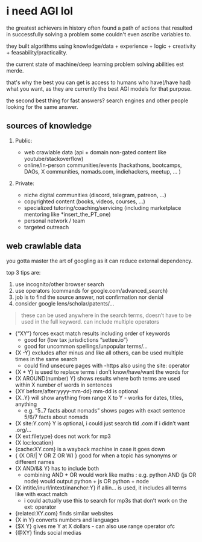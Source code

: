 # i need AGI lol

the greatest achievers in history often found a path of actions that resulted in successfully solving a problem some couldn't even ascribe variables to.

they built algorithms using knowledge/data + experience + logic + creativity + feasability/practicality.

the current state of machine/deep learning problem solving abilities est merde.

that's why the best you can get is access to humans who have(/have had) what you want, as they are currently the best AGI models for that purpose.

the second best thing for fast answers? search engines and other people looking for the same answer.

## sources of knowledge

1. Public:
   - web crawlable data (api + domain non-gated content like youtube/stackoverflow)
   - online/in-person communities/events (hackathons, bootcamps, DAOs, X communities, nomads.com, indiehackers, meetup, ... )

2. Private:
   - niche digital communities (discord, telegram, patreon, ...)
   - copyrighted content (books, videos, courses, ...)
   - specialized tutoring/coaching/servicing (including marketplace mentoring like *insert_the_PT_one)
   - personal network / team
   - targeted outreach

## web crawlable data

you gotta master the art of googling as it can reduce external dependency.

top 3 tips are:
1. use incognito/other browser search
2. use operators (commands for google.com/advanced_search)
3. job is to find the source answer, not confirmation nor denial
4. consider google lens/scholar/patents/...

> these can be used anywhere in the search terms, doesn’t have to be used in the full keyword. can include multiple operators

- {“XY”} forces exact match results including order of keywords
    - good for {low tax jurisdictions “settee.io”}
    - good for uncommon spellings/unpopular terms/…
- {X -Y} excludes after minus and like all others, can be used multiple times in the same search
    - could find unsecure pages with -https also using the site: operator
- {X * Y} is used to replace terms i don’t know/have/want the words for
- {X AROUND(number) Y} shows results where both terms are used within X number of words in sentences
- {XY before/after:yyyy-mm-dd} mm-dd is optional
- {X..Y} will show anything from range X to Y - works for dates, titles, anything
    - e.g. “5..7 facts about nomads” shows pages with exact sentence 5/6/7 facts about nomads
- {X site:Y.com} Y is optional, i could just search tld .com if i didn’t want .org/…
- {X ext:filetype} does not work for mp3
- {X loc:location}
- {cache:XY.com} is a wayback machine in case it goes down
- { (X OR/| Y OR Z OR W) } good for when a topic has synonyms or different names
- {X AND/&& Y} has to include both
    - combining AND + OR would work like maths : e.g. python AND (js OR node) would output python + js OR python + node
- {X intitle/inurl/intext/inanchor:Y} if allin… is used, it includes all terms like with exact match
    - i could actually use this to search for mp3s that don’t work on the ext: operator
- {related:XY.com} finds similar websites
- {X in Y} converts numbers and languages
- {$X Y} gives me Y at X dollars - can also use range operator ofc
- {@XY} finds social medias
